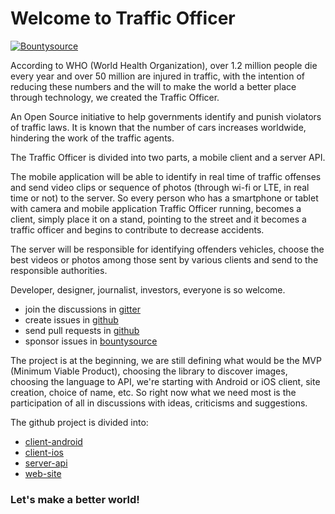 Welcome to Traffic Officer
============================
[![Bountysource](https://www.bountysource.com/badge/team?team_id=54082&style=bounties_posted)](https://www.bountysource.com/teams/trafficofficer/bounties?utm_source=Traffic%20Officer&utm_medium=shield&utm_campaign=bounties_posted)
 
According to WHO (World Health Organization), over 1.2 million people die every year and over 50 million are injured in traffic, with the intention of reducing these numbers and the will to make the world a better place through technology, we created the Traffic Officer.

An Open Source initiative to help governments identify and punish violators of traffic laws. It is known that the number of cars increases worldwide, hindering the work of the traffic agents.

The Traffic Officer is divided into two parts, a mobile client and a server API.

The mobile application will be able to identify in real time of traffic offenses and send video clips or sequence of photos (through wi-fi or LTE, in real time or not) to the server.
So every person who has a smartphone or tablet with camera and mobile application Traffic Officer running, becomes a client, simply place it on a stand, pointing to the street and it becomes a traffic officer and begins to contribute to decrease accidents.

The server will be responsible for identifying offenders vehicles, choose the best videos or photos among those sent by various clients and send to the responsible authorities.

Developer, designer, journalist, investors, everyone is so welcome.

 - join the discussions in [gitter](https://gitter.im/trafficofficer)
 - create issues in [github](https://github.com/trafficofficer)
 - send pull requests in [github](https://github.com/trafficofficer)
 - sponsor issues in [bountysource](https://www.bountysource.com/teams/trafficofficer/bounties?utm_source=Traffic%20Officer&utm_medium=shield&utm_campaign=bounties_posted)

The project is at the beginning, we are still defining what would be the MVP (Minimum Viable Product), choosing the library to discover images, choosing the language to API, we're starting with Android or iOS client, site creation, choice of name, etc. So right now what we need most is the participation of all in discussions with ideas, criticisms and suggestions.

The github project is divided into:

 - [client-android](https://github.com/trafficofficer/client-android)
 - [client-ios](https://github.com/trafficofficer/client-ios)
 - [server-api](https://github.com/trafficofficer/server-api)
 - [web-site](https://github.com/trafficofficer/web-site)
 
### Let's make a better world!
